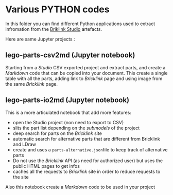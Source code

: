 # Various PYTHON codes

In this folder you can find different Python applications used to extract infromation
from the [Briklink Studio](https://www.bricklink.com/v3/studio/download.page) artefacts.

Here are same Jupyter projects :

## lego-parts-csv2md (Jupyter notebook)

Starting from a _Studio_ CSV exported project and extract parts, and create a _Markdown_ code
that can be copied into your document.
This create a single table with all the parts, adding link to _Bricklink_ page and using image
from the same _Bricklink_ page.

## lego-parts-io2md (Jupyter notebook)

This is a more articulated notebook that add more features:

- open the Studio project (non need to export to CSV)
- slits the part list depending on the _submodels_ of the project
- deep search for parts on the _Bricklink_ site
- automatic search for alternative parts that are different from Bricklink and LDraw
- create and uses a `parts-alternative.json`file to keep track of alternative parts
- Do not use the _Bricklink_ API (as need for authorized user) but uses the public HTML pages to get infos
- caches all the requests to _Bricklink_ site in order to reduce requests to the site

Also this notebook create a _Markdown_ code to be used in your project
